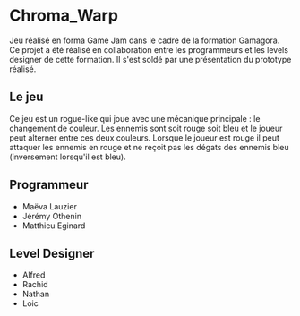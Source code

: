 # Chroma_Warp

Jeu réalisé en forma Game Jam dans le cadre de la formation Gamagora. Ce projet a été réalisé en collaboration entre les programmeurs et les levels designer de cette formation. Il s'est soldé par une présentation du prototype réalisé.

## Le jeu 

Ce jeu est un rogue-like qui joue avec une mécanique principale : le changement de couleur. Les ennemis sont soit rouge soit bleu et le joueur peut alterner entre ces deux couleurs. Lorsque le joueur est rouge il peut attaquer les ennemis en rouge et ne reçoit pas les dégats des ennemis bleu (inversement lorsqu'il est bleu). 

## Programmeur
- Maëva Lauzier
- Jérémy Othenin
- Matthieu Eginard 

## Level Designer
- Alfred 
- Rachid
- Nathan
- Loic
